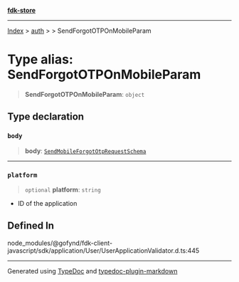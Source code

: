 [**fdk-store**](../../../README.md)
***

[Index](../../../API.md) > [auth](../../README.md) > [<internal>](../README.md) > SendForgotOTPOnMobileParam

# Type alias: SendForgotOTPOnMobileParam

> **SendForgotOTPOnMobileParam**: `object`

## Type declaration

### `body`

> **body**: [`SendMobileForgotOtpRequestSchema`](type-alias.SendMobileForgotOtpRequestSchema.md)

***

### `platform`

> `optional` **platform**: `string`

- ID of the application

## Defined In

node\_modules/@gofynd/fdk-client-javascript/sdk/application/User/UserApplicationValidator.d.ts:445

***
Generated using [TypeDoc](https://typedoc.org/) and [typedoc-plugin-markdown](https://www.npmjs.com/package/typedoc-plugin-markdown)

